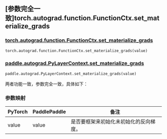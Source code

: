 ## [参数完全一致]torch.autograd.function.FunctionCtx.set_materialize_grads

### [torch.autograd.function.FunctionCtx.set_materialize_grads](https://pytorch.org/docs/stable/generated/torch.autograd.function.FunctionCtx.set_materialize_grads.html#torch.autograd.function.FunctionCtx.set_materialize_grads)

```python
torch.autograd.function.FunctionCtx.set_materialize_grads(value)
```

### [paddle.autograd.PyLayerContext.set_materialize_grads](https://www.paddlepaddle.org.cn/documentation/docs/zh/api/paddle/autograd/PyLayerContext_cn.html#set-materialize-grads-self-value)

```python
paddle.autograd.PyLayerContext.set_materialize_grads(value)
```

两者功能一致，参数完全一致，具体如下：

### 参数映射

| PyTorch | PaddlePaddle | 备注                                   |
| ------- | ------------ | -------------------------------------- |
| value   | value        | 是否要框架来初始化未初始化的反向梯度。 |
